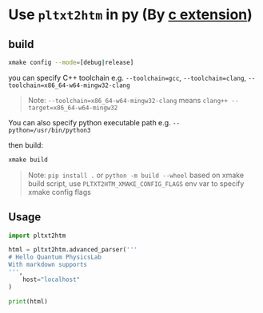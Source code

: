 # Use `pltxt2htm` in py (By [c extension](https://docs.python.org/3/extending/index.html))

## build
```sh
xmake config --mode=[debug|release]
```
you can specify C++ toolchain e.g. `--toolchain=gcc`, `--toolchain=clang`, `--toolchain=x86_64-w64-mingw32-clang`

> Note: `--toolchain=x86_64-w64-mingw32-clang` means `clang++ --target=x86_64-w64-mingw32`

You can also specify python executable path e.g. `--python=/usr/bin/python3`

then build:
```sh
xmake build
```

> Note: `pip install .` or `python -m build --wheel` based on xmake build script, use `PLTXT2HTM_XMAKE_CONFIG_FLAGS` env var to specify xmake config flags

## Usage
```py
import pltxt2htm

html = pltxt2htm.advanced_parser('''
# Hello Quantum PhysicsLab
With markdown supports
''',
    host="localhost"
)

print(html)
```
